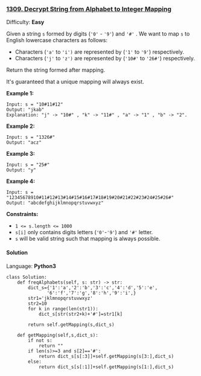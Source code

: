 ### [1309\. Decrypt String from Alphabet to Integer Mapping](https://leetcode.com/problems/decrypt-string-from-alphabet-to-integer-mapping/)

Difficulty: **Easy**


Given a string `s` formed by digits (`'0'` - `'9'`) and `'#'` . We want to map `s` to English lowercase characters as follows:

*   Characters (`'a'` to `'i')` are represented by (`'1'` to `'9'`) respectively.
*   Characters (`'j'` to `'z')` are represented by (`'10#'` to `'26#'`) respectively. 

Return the string formed after mapping.

It's guaranteed that a unique mapping will always exist.

**Example 1:**

```
Input: s = "10#11#12"
Output: "jkab"
Explanation: "j" -> "10#" , "k" -> "11#" , "a" -> "1" , "b" -> "2".
```

**Example 2:**

```
Input: s = "1326#"
Output: "acz"
```

**Example 3:**

```
Input: s = "25#"
Output: "y"
```

**Example 4:**

```
Input: s = "12345678910#11#12#13#14#15#16#17#18#19#20#21#22#23#24#25#26#"
Output: "abcdefghijklmnopqrstuvwxyz"
```

**Constraints:**

*   `1 <= s.length <= 1000`
*   `s[i]` only contains digits letters (`'0'`-`'9'`) and `'#'` letter.
*   `s` will be valid string such that mapping is always possible.


#### Solution

Language: **Python3**

```python3
class Solution:
    def freqAlphabets(self, s: str) -> str:
        dict_s={'1':'a','2':'b','3':'c','4':'d','5':'e',
               '6':'f','7':'g','8':'h','9':'i',}
        str1='jklmnopqrstuvwxyz'
        str2=10
        for k in range(len(str1)):
            dict_s[str(str2+k)+'#']=str1[k]
            
        return self.getMapping(s,dict_s)
    
    def getMapping(self,s,dict_s):
        if not s:
            return ""
        if len(s)>=3 and s[2]=='#':
            return dict_s[s[:3]]+self.getMapping(s[3:],dict_s)
        else:
            return dict_s[s[:1]]+self.getMapping(s[1:],dict_s)
```